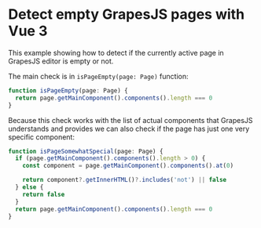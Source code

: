 # Detect empty GrapesJS pages with Vue 3

This example showing how to detect if the currently active page in GrapesJS editor is empty or not.

The main check is in `isPageEmpty(page: Page)` function:

```typescript
function isPageEmpty(page: Page) {
  return page.getMainComponent().components().length === 0
}
```

Because this check works with the list of actual components that GrapesJS understands and provides we can also check if the page has just one very specific component:

```typescript
function isPageSomewhatSpecial(page: Page) {
  if (page.getMainComponent().components().length > 0) {
    const component = page.getMainComponent().components().at(0)

    return component?.getInnerHTML()?.includes('not') || false
  } else {
    return false
  }
  return page.getMainComponent().components().length === 0
}
```
